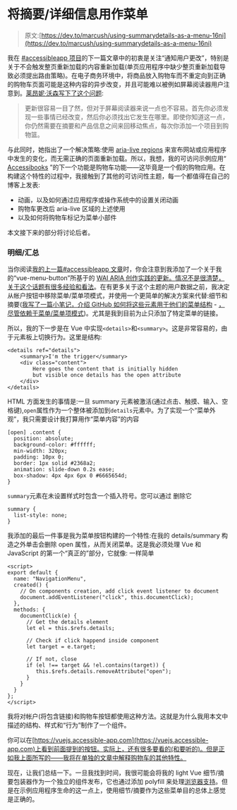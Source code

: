 # 将摘要/详细信息用作菜单

> 原文:[https://dev.to/marcush/using-summarydetails-as-a-menu-16ni](https://dev.to/marcush/using-summarydetails-as-a-menu-16ni)

我在 [#accessibleapp 项目](https://accessible-app.com)的下一篇文章中的初衷是关注“通知用户更改”，特别是关于不会触发整页重新加载的内容重新加载(单页应用程序中缺少整页重新加载导致必须提出路由策略)。在电子商务环境中，将商品放入购物车而不重定向到正确的购物车页面可能是这种内容的异步改变，并且可能难以被例如屏幕阅读器用户注意到。[莱昂妮·沃森写下了这个问题](https://tink.uk/accessible-forms-with-aria-live-regions/):

> 更新很容易一目了然，但对于屏幕阅读器来说一点也不容易。首先你必须发现一些事情已经改变，然后你必须找出它发生在哪里。即使你知道这一点，你仍然需要在摘要和产品信息之间来回移动焦点，每次你添加一个项目到购物篮。

与此同时，她指出了一个解决策略:使用 [aria-live regions](https://developer.mozilla.org/en-US/docs/Web/Accessibility/ARIA/ARIA_Live_Regions) 来宣布网站或应用程序中发生的变化，而无需正确的页面重新加载。所以，我想，我的可访问示例应用“ [Accessibooks](https://vuejs.accessible-app.com) ”的下一个功能是购物车功能——这毕竟是一个假的购物应用。在构建这个特性的过程中，我接触到了其他的可访问性主题，每一个都值得在自己的博客上发表:

*   动画，以及如何通过应用程序或操作系统中的设置关闭动画
*   购物车更改后 aria-live 区域的上述使用
*   以及如何将购物车标记为菜单小部件

本文接下来的部分将讨论后者。

### [](#detailssummary)明细/汇总

当你阅读[我的上一篇#accessibleapp 文章](https://marcus.io/blog/a11y-app-menu-button)时，你会注意到我添加了一个关于我的“vue-menu-button”所基于的 [WAI ARIA 创作实践的更新。](https://www.w3.org/TR/wai-aria-practices-1.1/#menu)[情况不是很清楚，关于这个话题有很多经验和看法](https://github.com/w3c/aria-practices/issues/353)。在有更多关于这个主题的用户数据之前，我决定从帐户按钮中移除菜单/菜单项模式，并使用一个更简单的解决方案来代替:细节和摘要([我写了一篇小笔记，介绍 GitHub 如何将这些元素用于他们的菜单结构](https://marcus.io/blog/progressive-enhanced-menus-details-summary) - [，尽管依赖于菜单/菜单项模式](https://twitter.com/muanchiou/status/1093243419948912645))。尤其是我到目前为止只添加了特定菜单的链接。

所以，我的下一步是在 Vue 中实现`<details>`和`<summary>`。这是非常容易的，由于元素板上切换行为。这里是结构:

```
<details ref="details">
    <summary>I'm the trigger</summary>
    <div class="content">
        Here goes the content that is initially hidden
        but visible once details has the open attribute
    </div>
</details> 
```

HTML 方面发生的事情是:一旦 summary 元素被激活(通过点击、触摸、输入、空格键),`open`属性作为一个整体被添加到`details`元素中。为了实现一个“菜单外观”，我只需要设计我打算用作“菜单内容”的内容

```
[open] .content {
  position: absolute;
  background-color: #ffffff;
  min-width: 320px;
  padding: 10px 0;
  border: 1px solid #2368a2;
  animation: slide-down 0.2s ease;
  box-shadow: 4px 4px 6px 0 #6665654d;
} 
```

`summary`元素在未设置样式时包含一个插入符号。您可以通过
删除它

```
summary {
  list-style: none;
} 
```

我添加的最后一件事是我为菜单按钮构建的一个特性:在我的 details/summary 构造之外单击会删除 open 属性，从而关闭菜单。这是我必须处理 Vue 和 JavaScript 的第一个“真正的”部分，它就像:
一样简单

```
<script>
export default {
  name: "NavigationMenu",
  created() {
    // On components creation, add click event listener to document
    document.addEventListener("click", this.documentClick);
  },
  methods: {
    documentClick(e) {
      // Get the details element
      let el = this.$refs.details;

      // Check if click happend inside component
      let target = e.target;

      // If not, close
      if (el !== target && !el.contains(target)) {
         this.$refs.details.removeAttribute("open");
      }
    }
  }
};
</script> 
```

我将对帐户(将包含链接)和购物车按钮都使用这种方法。这就是为什么我用本文中描述的结构、样式和“行为”制作了一个组件。

你可以在[https://vuejs.accessible-app.com](https://vuejs.accessible-app.com)上看到前面提到的按钮。实际上，还有很多要看的(和要听的)。但是正如我上面所写的——我将在单独的文章中解释购物车的其他特性。

现在，让我们总结一下。一旦我找到时间，我很可能会将我的 light Vue 细节/摘要包装器作为一个独立的组件发布，它也通过添加 polyfill 来处理[浏览器支持](https://caniuse.com/#search=summary)。但是在示例应用程序生命的这一点上，使用细节/摘要作为这些菜单目的总体上感觉是正确的。
